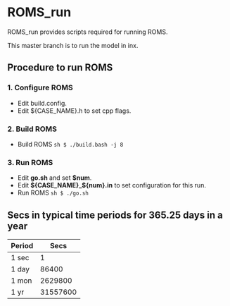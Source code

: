 # ROMS_run

ROMS_run provides scripts required for running ROMS.

This master branch is to run the model in inx.

## Procedure to run ROMS

### 1. Configure ROMS
- Edit build.config.
- Edit ${CASE_NAME}.h to set cpp flags.

### 2. Build ROMS
- Build ROMS
        ``` sh
        $ ./build.bash -j 8
        ```

### 3. Run ROMS
- Edit **go.sh** and set **$num**.
- Edit **${CASE_NAME}_${num}.in** to set configuration for this run.
- Run ROMS
        ```sh
        $ ./go.sh
        ```

## Secs in typical time periods for 365.25 days in a year

|Period|Secs    |
|------|--------|
|1 sec |1       |
|1 day |86400   |
|1 mon |2629800 |
|1 yr  |31557600|
